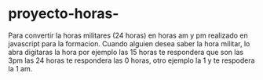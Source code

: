 # proyecto-horas-
Para convertir la horas militares (24 horas) en horas am y pm realizado en javascript para la formacion.
Cuando alguien desea saber la hora  militar, lo abra digitaras la hora por ejemplo las 15 horas te respondera que son las 3pm  las 24 horas te respondera las 0 horas, 
otro ejemplo la 1 y te respodera la 1 am. 
